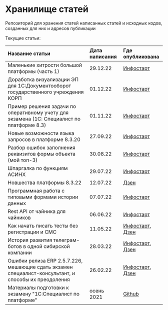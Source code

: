 # Хранилище статей

Репозиторий для хранения статей написанных статей и исходных кодов, созданных для них и адресов публикации

Текущие статьи:

|Название статьи|Дата написания|Где опубликована|
|:-|:--------|:---|
|Маленькие хитрости большой платформы (часть 1)|29.12.22|[Инфостарт](https://infostart.ru/1c/articles/1784339/)|
|Доработка визуализации ЭП для 1С:Документооборот государственного учреждения КОРП|01.12.22|[Инфостарт](https://infostart.ru/1c/articles/1767255/)|
|Пример решения задачи по оперативному учету для экзамена (1С: Специалист по платформе 8.3)|01.11.22|[Инфостарт](https://infostart.ru/1c/articles/1750344/)|
|Новые возможности языка запросов в платформе 8.3.20|27.09.22|[Инфостарт](https://infostart.ru/1c/articles/1733279/)|
|Разбор ошибок заполнения реквизитов формы объекта (мой топ-3)|30.08.22|[Инфостарт](https://infostart.ru/1c/articles/1718575/)|
|Шпаргалка по функциям АСИНХ|29.07.22|[Инфостарт](https://infostart.ru/1c/articles/1702526/)|
|Новшества платформы 8.3.22|12.07.22|[Дзен](https://dzen.ru/a/Ys2OcpFGqkiQCZzD)|
|Программная работа с типовыми формами истории данных|07.07.22|[Инфостарт](https://infostart.ru/1c/articles/1690679/)|
|Rest API от чайника для чайников|06.06.22|[Инфостарт](https://infostart.ru/1c/articles/1671610/)|
|Как начать писать тесты без регистрации и СМС|11.05.22|[Инфостарт](https://infostart.ru/1c/articles/1656933/), [Дзен](https://dzen.ru/a/Z4K60s3ia31GjkY_)|
|История развития телеграм-ботов в одной сибирской компании|28.03.22|[Инфостарт](https://infostart.ru/1c/articles/1628968/), [Дзен](https://dzen.ru/a/Z4EdI3-wGS6tkXxz)|
|Ошибки релиза ERP 2.5.7.226, мешающие сдать экзамен специалист-консультант, и способы их преодоления|26.02.22|[Инфостарт](https://infostart.ru/1c/articles/1612788/), [Дзен](https://dzen.ru/a/Z4EppZVsFVSNFgmX)|
|Материалы подготовки к экзамену "1С:Специалист по платформе"|осень 2021|[Github](https://github.com/zeltyr/1c_platforma_spec)|
